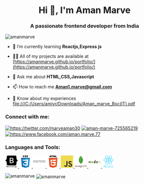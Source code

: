 <h1 align="center">Hi 👋, I'm Aman Marve</h1>
<h3 align="center">A passionate frontend developer from India</h3>

<p align="left"> <img src="https://komarev.com/ghpvc/?username=amanmarve&label=Profile%20views&color=0e75b6&style=flat" alt="amanmarve" /> </p>

- 🌱 I’m currently learning **Reactjs,Express js**

- 👨‍💻 All of my projects are available at [https://amanmarve.github.io/portfolio/](https://amanmarve.github.io/portfolio/)

- 💬 Ask me about **HTML,CSS,Javascript**

- 📫 How to reach me **Aman1.marve@gmail.com**

- 📄 Know about my experiences [file:///C:/Users/amiyr/Downloads/Aman_marve_Bsc(IT).pdf](file:///C:/Users/amiyr/Downloads/Aman_marve_Bsc(IT).pdf)

<h3 align="left">Connect with me:</h3>
<p align="left">
<a href="https://twitter.com/https://twitter.com/marveaman30" target="blank"><img align="center" src="https://raw.githubusercontent.com/rahuldkjain/github-profile-readme-generator/master/src/images/icons/Social/twitter.svg" alt="https://twitter.com/marveaman30" height="30" width="40" /></a>
<a href="https://linkedin.com/in/aman-marve-725565219" target="blank"><img align="center" src="https://raw.githubusercontent.com/rahuldkjain/github-profile-readme-generator/master/src/images/icons/Social/linked-in-alt.svg" alt="aman-marve-725565219" height="30" width="40" /></a>
<a href="https://fb.com/https://www.facebook.com/aman.marve.77" target="blank"><img align="center" src="https://raw.githubusercontent.com/rahuldkjain/github-profile-readme-generator/master/src/images/icons/Social/facebook.svg" alt="https://www.facebook.com/aman.marve.77" height="30" width="40" /></a>
</p>

<h3 align="left">Languages and Tools:</h3>
<p align="left"> <a href="https://getbootstrap.com" target="_blank" rel="noreferrer"> <img src="https://raw.githubusercontent.com/devicons/devicon/master/icons/bootstrap/bootstrap-plain-wordmark.svg" alt="bootstrap" width="40" height="40"/> </a> <a href="https://www.w3schools.com/css/" target="_blank" rel="noreferrer"> <img src="https://raw.githubusercontent.com/devicons/devicon/master/icons/css3/css3-original-wordmark.svg" alt="css3" width="40" height="40"/> </a> <a href="https://expressjs.com" target="_blank" rel="noreferrer"> <img src="https://raw.githubusercontent.com/devicons/devicon/master/icons/express/express-original-wordmark.svg" alt="express" width="40" height="40"/> </a> <a href="https://www.w3.org/html/" target="_blank" rel="noreferrer"> <img src="https://raw.githubusercontent.com/devicons/devicon/master/icons/html5/html5-original-wordmark.svg" alt="html5" width="40" height="40"/> </a> <a href="https://developer.mozilla.org/en-US/docs/Web/JavaScript" target="_blank" rel="noreferrer"> <img src="https://raw.githubusercontent.com/devicons/devicon/master/icons/javascript/javascript-original.svg" alt="javascript" width="40" height="40"/> </a> <a href="https://www.mongodb.com/" target="_blank" rel="noreferrer"> <img src="https://raw.githubusercontent.com/devicons/devicon/master/icons/mongodb/mongodb-original-wordmark.svg" alt="mongodb" width="40" height="40"/> </a> <a href="https://nodejs.org" target="_blank" rel="noreferrer"> <img src="https://raw.githubusercontent.com/devicons/devicon/master/icons/nodejs/nodejs-original-wordmark.svg" alt="nodejs" width="40" height="40"/> </a> <a href="https://reactjs.org/" target="_blank" rel="noreferrer"> <img src="https://raw.githubusercontent.com/devicons/devicon/master/icons/react/react-original-wordmark.svg" alt="react" width="40" height="40"/> </a> </p>

<p><img align="left" src="https://github-readme-stats.vercel.app/api/top-langs?username=amanmarve&show_icons=true&locale=en&layout=compact" alt="amanmarve" /></p>

<p>&nbsp;<img align="center" src="https://github-readme-stats.vercel.app/api?username=amanmarve&show_icons=true&locale=en" alt="amanmarve" /></p>
